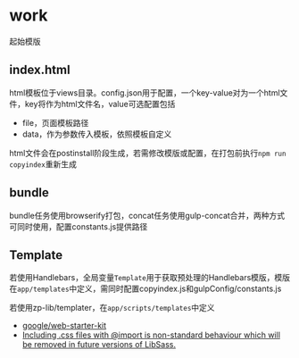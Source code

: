 # work

起始模版

## index.html
html模板位于views目录。config.json用于配置，一个key-value对为一个html文件，key将作为html文件名，value可选配置包括

+ file，页面模板路径
+ data，作为参数传入模板，依照模板自定义

html文件会在postinstall阶段生成，若需修改模版或配置，在打包前执行`npm run copyindex`重新生成

## bundle
bundle任务使用browserify打包，concat任务使用gulp-concat合并，两种方式可同时使用，配置constants.js提供路径

## Template
若使用Handlebars，全局变量`Template`用于获取预处理的Handlebars模版，模版在`app/templates`中定义，需同时配置copyindex.js和gulpConfig/constants.js

若使用zp-lib/templater，在`app/scripts/templates`中定义


+ [google/web-starter-kit](https://github.com/google/web-starter-kit "google/web-starter-kit")
+ [Including .css files with @import is non-standard behaviour which will be removed in future versions of LibSass.](https://github.com/sass/node-sass/issues/2362 "Including .css files with @import is non-standard behaviour which will be removed in future versions of LibSass.")
